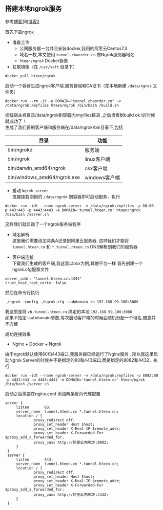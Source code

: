 ## 搭建本地ngrok服务

参考[博客1](https://hteen.cn/docker/docker-ngrok.html)和[博客2](http://www.runoob.com/docker/docker-install-nginx.html)

首先下载[ngrok](https://github.com/hteen/docker-ngrok)

* 准备工作
   * 公网服务器一台并且安装docker,我用的阿里云Centos7.3
   * 域名一枚,本文使用 `tunnel.chaorder.cn` 做Ngrok服务器域名
   * `hteen/ngrok` Docker镜像
* 拉取镜像（在 `/usr/soft` 目录下）

```
docker pull hteen/ngrok
```

启动一个容器生成ngrok客户端,服务器端和CA证书（在本地新建 `/data/ngrok` 文件夹）

```
docker run --rm -it -e DOMAIN="tunnel.chaorder.cn" -v /data/ngrok:/myfiles hteen/ngrok /bin/bash /build.sh
```

挂载宿主机目录/data/ngrok到容器内/myfiles目录 ,之后当看到build ok !的时候就成功了！  
生成了我们要的客户端和服务端在/data/ngrok/bin目录下,包括

| 目录 | 功能 |
| ------ | ------ |
| bin/ngrokd | 服务端 |
| bin/ngrok | linux客户端 |
| bin/darwin_amd64/ngrok | osx客户端 |
| bin/windows_amd64/ngrok.exe | windows客户端 |


* 启动 `Ngrok server`  
直接挂载刚刚的 `/data/ngrok` 到容器即可启动服务，执行

```
docker run -idt --name ngrok-server -v /data/ngrok:/myfiles -p 80:80 -p 443:443 -p 4443:4443 -e DOMAIN='tunnel.hteen.cn' hteen/ngrok /bin/bash /server.sh
```

这样我们就启动了一个ngrok服务端程序

* 域名解析  
这里我们需要添加两条A记录到阿里云服务器, 这样我们才能将 `tunnel.hteen.cn` 和 `*.tunnel.hteen.cn` DNS解析到我们的服务器

* 客户端连接  
下载我们生成的客户端,我这里以osx为例,其他平台一样
首先创建一个ngrok.cfg配置文件

```
server_addr: "tunnel.hteen.cn:4443"
trust_host_root_certs: false
```

然后在命令行执行

```
./ngrok -config ./ngrok.cfg -subdomain zh 192.168.99.100:8080
```

我这里是将 `zh.tunnel.hteen.cn` 绑定的本地 `192.168.99.100:8080`  
如果不指定-subdomain参数,每次启动客户端的时候会随机分配一个域名,随意并不方便

成功连接效果


* Nginx + Docker + Ngrok

由于ngrok默认使用80和443端口,我服务器已经运行了Nginx服务 ,
所以我这里启动Ngrok Server的时候并不是绑定的80和443端口,而是绑定的8082和4432，执行

```
docker run -idt --name ngrok-server -v /data/ngrok:/myfiles -p 8082:80 -p 4432:443 -p 4443:4443 -e DOMAIN='tunnel.hteen.cn' hteen/ngrok /bin/bash /server.sh
```

启动之后需要在nginx.conf 添加两条反向代理配置

```
server {
     listen       80;
     server_name  tunnel.hteen.cn *.tunnel.hteen.cn;
     location / {
             proxy_redirect off;
             proxy_set_header Host $host;
             proxy_set_header X-Real-IP $remote_addr;
             proxy_set_header X-Forwarded-For $proxy_add_x_forwarded_for;
             proxy_pass http://阿里云内网IP:8082;
     }
 }
 server {
     listen       443;
     server_name  tunnel.hteen.cn *.tunnel.hteen.cn;
     location / {
             proxy_redirect off;
             proxy_set_header Host $host;
             proxy_set_header X-Real-IP $remote_addr;
             proxy_set_header X-Forwarded-For $proxy_add_x_forwarded_for;
             proxy_pass http://阿里云内网IP:4432;
     }
 }
```
